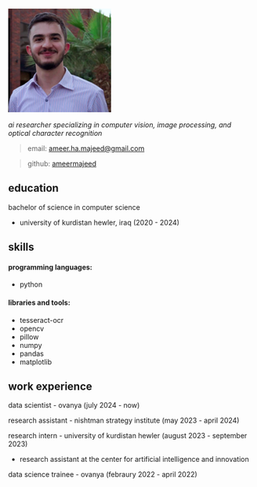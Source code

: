 ![picture of me](image.png)

_ai researcher specializing in computer vision, image processing, and optical character recognition_

> email: [ameer.ha.majeed@gmail.com](ameer.ha.majeed@gmail.com)

> github: [ameermajeed](https://github.com/ameermajeed)

## education
bachelor of science in computer science 
- university of kurdistan hewler, iraq (2020 - 2024)

## skills
#### programming languages:
* python

#### libraries and tools:
* tesseract-ocr
* opencv
* pillow
* numpy
* pandas
* matplotlib

## work experience
data scientist - ovanya (july 2024 - now)

research assistant - nishtman strategy institute (may 2023 - april 2024)

research intern - university of kurdistan hewler (august 2023 - september 2023)
* research assistant at the center for artificial intelligence and innovation

data science trainee - ovanya (febraury 2022 - april 2022)

